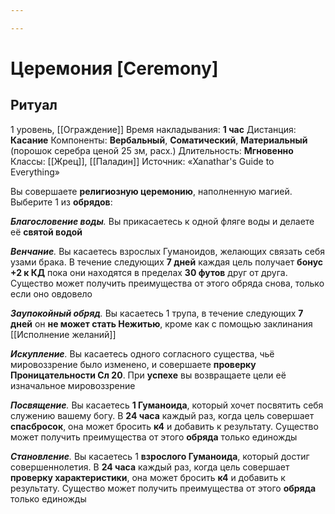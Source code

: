 ```yaml
---

---
```

# Церемония [Ceremony]
## Ритуал
1 уровень, [[Ограждение]]
Время накладывания: **1 час**
Дистанция: **Касание**
Компоненты: **Вербальный**, **Соматический**, **Материальный** (порошок серебра ценой 25 зм, расх.)
Длительность: **Мгновенно**
Классы: [[Жрец]], [[Паладин]]
Источник: «Xanathar's Guide to Everything»

Вы совершаете **религиозную церемонию**, наполненную магией. Выберите 1 из **обрядов**:

_**Благословение воды**._ Вы прикасаетесь к одной фляге воды и делаете её **святой водой**

_**Венчание**._ Вы касаетесь взрослых Гуманоидов, желающих связать себя узами брака. В течение следующих **7 дней** каждая цель получает **бонус +2 к КД** пока они находятся в пределах **30 футов** друг от друга. Существо может получить преимущества от этого обряда снова, только если оно овдовело

_**Заупокойный обряд**._ Вы касаетесь 1 трупа, в течение следующих **7 дней** он **не может стать Нежитью**, кроме как с помощью заклинания [[Исполнение желаний]]

_**Искупление**._ Вы касаетесь одного согласного существа, чьё мировоззрение было изменено, и совершаете **проверку Проницательности Сл 20**. При **успехе** вы возвращаете цели её изначальное мировоззрение

_**Посвящение**._ Вы касаетесь **1 Гуманоида**, который хочет посвятить себя служению вашему богу. В **24 часа** каждый раз, когда цель совершает **спасбросок**, она может бросить **к4** и добавить к результату. Существо может получить преимущества от этого **обряда** только единожды

_**Становление**._ Вы касаетесь 1 **взрослого Гуманоида**, который достиг совершеннолетия. В **24 часа** каждый раз, когда цель совершает **проверку характеристики**, она может бросить **к4** и добавить к результату. Существо может получить преимущества от этого **обряда** только единожды